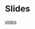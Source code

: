 # Slides

[slides](https://docs.google.com/presentation/d/1iysNwuZ6WG5hCoWg4fdYl8x9JSnrULEUc4A3GgzKeQ4/edit#slide=id.g1d81e4524a_0_0)
